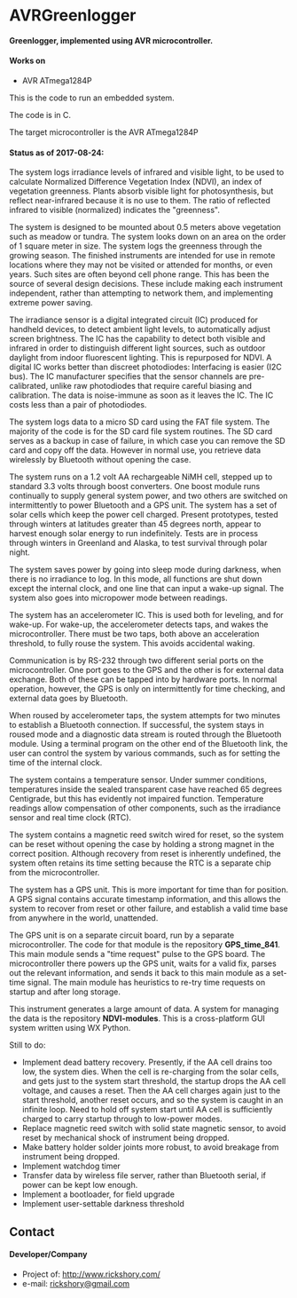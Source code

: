 AVRGreenlogger
======

 #### Greenlogger, implemented using AVR microcontroller.
 
 #### Works on
* AVR ATmega1284P

 This is the code to run an embedded system.

 The code is in C.

 The target microcontroller is the AVR ATmega1284P

 #### Status as of 2017-08-24:

 The system logs irradiance levels of infrared and visible light, to be used to calculate Normalized Difference Vegetation Index (NDVI), an index of vegetation greenness. Plants absorb visible light for photosynthesis, but reflect near-infrared because it is no use to them. The ratio of reflected infrared to visible (normalized) indicates the "greenness".

 The system is designed to be mounted about 0.5 meters above vegetation such as meadow or tundra. The system looks down on an area on the order of 1 square meter in size. The system logs the greenness through the growing season. The finished instruments are intended for use in remote locations where they may not be visited or attended for months, or even years. Such sites are often beyond cell phone range. This has been the source of several design decisions. These include making each instrument independent, rather than attempting to network them, and implementing extreme power saving.

 The irradiance sensor is a digital integrated circuit (IC) produced for handheld devices, to detect ambient light levels, to automatically adjust screen brightness. The IC has the capability to detect both visible and infrared in order to distinguish different light sources, such as outdoor daylight from indoor fluorescent lighting. This is repurposed for NDVI. A digital IC works better than discreet photodiodes: Interfacing is easier (I2C bus). The IC manufacturer specifies that the sensor channels are pre-calibrated, unlike raw photodiodes that require careful biasing and calibration. The data is noise-immune as soon as it leaves the IC. The IC costs less than a pair of photodiodes.

 The system logs data to a micro SD card using the FAT file system. The majority of the code is for the SD card file system routines. The SD card serves as a backup in case of failure, in which case you can remove the SD card and copy off the data. However in normal use, you retrieve data wirelessly by Bluetooth without opening the case.

 The system runs on a 1.2 volt AA rechargeable NiMH cell, stepped up to standard 3.3 volts through boost converters. One boost module runs continually to supply general system power, and two others are switched on intermittently to power Bluetooth and a GPS unit. The system has a set of solar cells which keep the power cell charged. Present prototypes, tested through winters at latitudes greater than 45 degrees north, appear to harvest enough solar energy to run indefinitely. Tests are in process through winters in Greenland and Alaska, to test survival through polar night.

 The system saves power by going into sleep mode during darkness, when there is no irradiance to log. In this mode, all functions are shut down except the internal clock, and one line that can input a wake-up signal. The system also goes into micropower mode between readings.

 The system has an accelerometer IC. This is used both for leveling, and for wake-up. For wake-up, the accelerometer detects taps, and wakes the microcontroller. There must be two taps, both above an acceleration threshold, to fully rouse the system. This avoids accidental waking.

 Communication is by RS-232 through two different serial ports on the microcontroller. One port goes to the GPS and the other is for external data exchange. Both of these can be tapped into by hardware ports. In normal operation, however, the GPS is only on intermittently for time checking, and external data goes by Bluetooth.

 When roused by accelerometer taps, the system attempts for two minutes to establish a Bluetooth connection. If successful, the system stays in roused mode and a diagnostic data stream is routed through the Bluetooth module. Using a terminal program on the other end of the Bluetooth link, the user can control the system by various commands, such as for setting the time of the internal clock.

 The system contains a temperature sensor. Under summer conditions, temperatures inside the sealed transparent case have reached 65 degrees Centigrade, but this has evidently not impaired function. Temperature readings allow compensation of other components, such as the irradiance sensor and real time clock (RTC).

 The system contains a magnetic reed switch wired for reset, so the system can be reset without opening the case by holding a strong magnet in the correct position. Although recovery from reset is inherently undefined, the system often retains its time setting because the RTC is a separate chip from the microcontroller.
 
 The system has a GPS unit. This is more important for time than for position. A GPS signal contains accurate timestamp information, and this allows the system to recover from reset or other failure, and establish a valid time base from anywhere in the world, unattended.
 
 The GPS unit is on a separate circuit board, run by a separate microcontroller. The code for that module is the repository **GPS_time_841**. This main module sends a "time request" pulse to the GPS board. The microcontroller there powers up the GPS unit, waits for a valid fix, parses out the relevant information, and sends it back to this main module as a set-time signal. The main module has heuristics to re-try time requests on startup and after long storage.
 
 This instrument generates a large amount of data. A system for managing the data is the repository **NDVI-modules**. This is a cross-platform GUI system written using WX Python.

 Still to do:
 - Implement dead battery recovery. Presently, if the AA cell drains too low, the system dies. When the cell is re-charging from the solar cells, and gets just to the system start threshold, the startup drops the AA cell voltage, and causes a reset. Then the AA cell charges again just to the start threshold, another reset occurs, and so the system is caught in an infinite loop. Need to hold off system start until AA cell is sufficiently charged to carry startup through to low-power modes.
 - Replace magnetic reed switch with solid state magnetic sensor, to avoid reset by mechanical shock of instrument being dropped.
 - Make battery holder solder joints more robust, to avoid breakage from instrument being dropped.
 - Implement watchdog timer
 - Transfer data by wireless file server, rather than Bluetooth serial, if power can be kept low enough.
 - Implement a bootloader, for field upgrade
 - Implement user-settable darkness threshold
 
## Contact
#### Developer/Company
* Project of: http://www.rickshory.com/
* e-mail: rickshory@gmail.com
